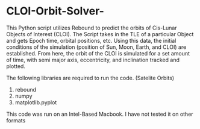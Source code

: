 # CLOI-Orbit-Solver-
This Python script utilizes Rebound to predict the orbits of Cis-Lunar Objects of Interest (CLOI).
The Script takes in the TLE of a particular Object and gets Epoch time, orbital positions, etc. 
Using this data, the initial conditions of the simulation (position of Sun, Moon, Earth, and CLOI) are established.
From here, the orbit of the CLOI is simulated for a set amount of time, with semi major axis, eccentricity, and inclination tracked and plotted.

The following libraries are required to run the code. (Satelite Orbits)
1) rebound
2) numpy 
3) matplotlib.pyplot

This code was run on an Intel-Based Macbook. I have not tested it on other formats 

